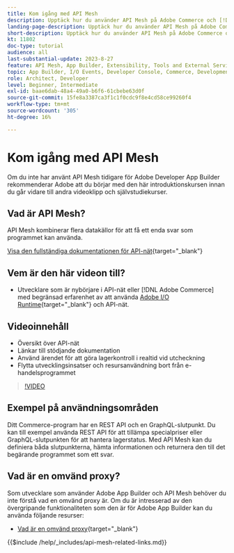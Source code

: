 ```yaml
---
title: Kom igång med API Mesh
description: Upptäck hur du använder API Mesh på Adobe Commerce och [!DNL Adobe App Builder]. Lär dig hur du installerar Adobe App Builder, arbetar med projekt, skapar en grafisk omvänd proxy och mycket annat.
landing-page-description: Upptäck hur du använder API Mesh på Adobe Commerce och [!DNL Adobe App Builder]. Lär dig hur du installerar Adobe IO, arbetar med projekt, skapar en grafisk omvänd proxy och mycket annat.
short-description: Upptäck hur du använder API Mesh på Adobe Commerce och [!DNL Adobe App Builder]. Lär dig hur du installerar Adobe IO, arbetar med projekt, skapar en grafisk omvänd proxy och mycket annat.
kt: 11802
doc-type: tutorial
audience: all
last-substantial-update: 2023-8-27
feature: API Mesh, App Builder, Extensibility, Tools and External Services, Backend Development
topic: App Builder, I/O Events, Developer Console, Commerce, Development, Integrations
role: Architect, Developer
level: Beginner, Intermediate
exl-id: baae6dab-48a4-49a0-b6f6-61cbebe63d0f
source-git-commit: 15fe8a3387ca3f1c1f0cdc9f8e4cd58ce99260f4
workflow-type: tm+mt
source-wordcount: '305'
ht-degree: 16%

---
```


# Kom igång med API Mesh

Om du inte har använt API Mesh tidigare för Adobe Developer App Builder rekommenderar Adobe att du börjar med den här introduktionskursen innan du går vidare till andra videoklipp och självstudiekurser.

## Vad är API Mesh?

API Mesh kombinerar flera datakällor för att få ett enda svar som programmet kan använda.

[Visa den fullständiga dokumentationen för API-nät](https://developer.adobe.com/graphql-mesh-gateway/gateway/overview/){target="_blank"}

## Vem är den här videon till?

* Utvecklare som är nybörjare i API-nät eller [!DNL Adobe Commerce] med begränsad erfarenhet av att använda [Adobe I/O Runtime](https://developer.adobe.com/runtime/docs/guides/overview/){target="_blank"} och API-nät.

## Videoinnehåll

* Översikt över API-nät
* Länkar till stödjande dokumentation
* Använd ärendet för att göra lagerkontroll i realtid vid utcheckning
* Flytta utvecklingsinsatser och resursanvändning bort från e-handelsprogrammet

>[!VIDEO](https://video.tv.adobe.com/v/3417534?quality=12&learn=on)

## Exempel på användningsområden

Ditt Commerce-program har en REST API och en GraphQL-slutpunkt. Du kan till exempel använda REST API för att tillämpa specialpriser eller GraphQL-slutpunkten för att hantera lagerstatus. Med API Mesh kan du definiera båda slutpunkterna, hämta informationen och returnera den till det begärande programmet som ett svar.

## Vad är en omvänd proxy?

Som utvecklare som använder Adobe App Builder och API Mesh behöver du inte förstå vad en omvänd proxy är. Om du är intresserad av den övergripande funktionaliteten som den är för Adobe App Builder kan du använda följande resurser:

* [Vad är en omvänd proxy](https://www.imperva.com/learn/performance/reverse-proxy/){target="_blank"}


{{$include /help/_includes/api-mesh-related-links.md}}
